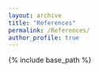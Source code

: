 ```yaml
---
layout: archive
title: "References"
permalink: /References/
author_profile: true
---
```


{% include base_path %}

